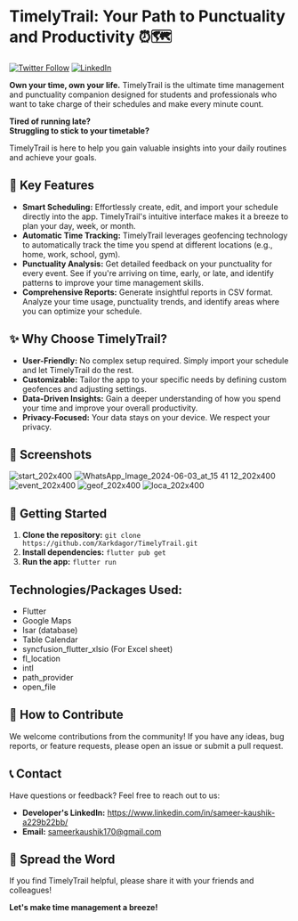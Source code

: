# TimelyTrail: Your Path to Punctuality and Productivity ⏰🗺️

[![Twitter Follow](https://img.shields.io/twitter/follow/your_twitter_handle?style=social)](https://x.com/Xarkdagor)
[![LinkedIn](https://img.shields.io/badge/LinkedIn-Connect-blue?logo=linkedin&style=flat)](https://www.linkedin.com/in/sameer-kaushik-a229b22bb/)

**Own your time, own your life.**  TimelyTrail is the ultimate time management and punctuality companion designed for students and professionals who want to take charge of their schedules and make every minute count.

**Tired of running late?**  
**Struggling to stick to your timetable?** 

TimelyTrail is here to help you gain valuable insights into your daily routines and achieve your goals.

## 🎯 Key Features

*   **Smart Scheduling:**  Effortlessly create, edit, and import your schedule directly into the app. TimelyTrail's intuitive interface makes it a breeze to plan your day, week, or month.
*   **Automatic Time Tracking:**  TimelyTrail leverages geofencing technology to automatically track the time you spend at different locations (e.g., home, work, school, gym).
*   **Punctuality Analysis:**  Get detailed feedback on your punctuality for every event. See if you're arriving on time, early, or late, and identify patterns to improve your time management skills.
*   **Comprehensive Reports:**  Generate insightful reports in CSV format.  Analyze your time usage, punctuality trends, and identify areas where you can optimize your schedule.

## ✨ Why Choose TimelyTrail?

*   **User-Friendly:** No complex setup required. Simply import your schedule and let TimelyTrail do the rest.
*   **Customizable:** Tailor the app to your specific needs by defining custom geofences and adjusting settings.
*   **Data-Driven Insights:** Gain a deeper understanding of how you spend your time and improve your overall productivity.
*   **Privacy-Focused:** Your data stays on your device. We respect your privacy.

## 📸 Screenshots
![start_202x400](https://github.com/Xarkdagor/TimelyTrail/assets/110737967/344a102e-e94a-4922-b2ed-c484a29bbde0)
![WhatsApp_Image_2024-06-03_at_15 41 12_202x400](https://github.com/Xarkdagor/TimelyTrail/assets/110737967/80cd665e-1de2-49ed-b043-f00817616efe)
![event_202x400](https://github.com/Xarkdagor/TimelyTrail/assets/110737967/1179aaac-7a9c-4dd5-95d3-28bbbedac88b)
![geof_202x400](https://github.com/Xarkdagor/TimelyTrail/assets/110737967/252a821e-790e-4785-b7a2-2f9cba578d53)
![loca_202x400](https://github.com/Xarkdagor/TimelyTrail/assets/110737967/50226988-682b-4c4b-932c-006a05339420)



## 🚀 Getting Started

1.  **Clone the repository:** `git clone https://github.com/Xarkdagor/TimelyTrail.git`
2.  **Install dependencies:** `flutter pub get`
3.  **Run the app:** `flutter run`


## Technologies/Packages Used:

*   Flutter
*   Google Maps
*   Isar (database)
*   Table Calendar
*   syncfusion_flutter_xlsio (For Excel sheet)
*   fl_location
*   intl
*   path_provider
*   open_file

## 🤝 How to Contribute

We welcome contributions from the community! If you have any ideas, bug reports, or feature requests, please open an issue or submit a pull request.


## 📞 Contact

Have questions or feedback?  Feel free to reach out to us:

*   **Developer's LinkedIn:**  https://www.linkedin.com/in/sameer-kaushik-a229b22bb/
*   **Email:** sameerkaushik170@gmail.com

## 📢 Spread the Word

If you find TimelyTrail helpful, please share it with your friends and colleagues! 

**Let's make time management a breeze!**
